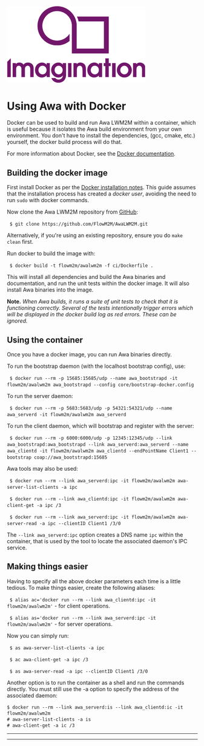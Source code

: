 ![](img.png)
----

# Using Awa with Docker

Docker can be used to build and run Awa LWM2M within a container, which is useful because it isolates the Awa build environment from your own environment. You don't have to install the dependencies, (gcc, cmake, etc.) yourself, the docker build process will do that.

For more information about Docker, see the [Docker documentation](https://docs.docker.com).

## Building the docker image

First install Docker as per the [Docker installation notes](https://docs.docker.com/engine/installation/). This guide assumes that the installation process has created a *docker user*, avoiding the need to run `sudo` with docker commands.

Now clone the Awa LWM2M repository from [GitHub](https://github.com/FlowM2M/AwaLWM2M):

``` $ git clone https://github.com/FlowM2M/AwaLWM2M.git```

Alternatively, if you're using an existing repository, ensure you do ```make clean``` first.

Run docker to build the image with:

``` $ docker build -t flowm2m/awalwm2m -f ci/Dockerfile .```

This will install all dependencies and build the Awa binaries and documentation, and run the unit tests within the docker image. It will also install Awa binaries into the image.

**Note.** *When Awa builds, it runs a suite of unit tests to check that it is functioning correctly. Several of the tests intentionally trigger errors which will be displayed in the docker build log as red errors. These can be ignored.*

## Using the container

Once you have a docker image, you can run Awa binaries directly.

To run the bootstrap daemon (with the localhost bootstrap config), use:

``` $ docker run --rm -p 15685:15685/udp --name awa_bootstrapd -it flowm2m/awalwm2m awa_bootstrapd --config core/bootstrap-docker.config```

To run the server daemon:

``` $ docker run --rm -p 5683:5683/udp -p 54321:54321/udp --name awa_serverd -it flowm2m/awalwm2m awa_serverd```

To run the client daemon, which will bootstrap and register with the server:

``` $ docker run --rm -p 6000:6000/udp -p 12345:12345/udp --link awa_bootstrapd:awa_bootstrapd --link awa_serverd:awa_serverd --name awa_clientd -it flowm2m/awalwm2m awa_clientd --endPointName Client1 --bootstrap coap://awa_bootstrapd:15685```

Awa tools may also be used:

``` $ docker run --rm --link awa_serverd:ipc -it flowm2m/awalwm2m awa-server-list-clients -a ipc```

``` $ docker run --rm --link awa_clientd:ipc -it flowm2m/awalwm2m awa-client-get -a ipc /3```

``` $ docker run --rm --link awa_serverd:ipc -it flowm2m/awalwm2m awa-server-read -a ipc --clientID Client1 /3/0```

The `--link awa_serverd:ipc` option creates a DNS name `ipc` within the container, that is used by the tool to locate the associated daemon's IPC service.

## Making things easier

Having to specify all the above docker parameters each time is a little tedious. To make things easier, create the following aliases:

``` $ alias ac='docker run --rm --link awa_clientd:ipc -it flowm2m/awalwm2m'``` - for client operations.  

``` $ alias as='docker run --rm --link awa_serverd:ipc -it flowm2m/awalwm2m'``` - for server operations.  

Now you can simply run:

``` $ as awa-server-list-clients -a ipc```

``` $ ac awa-client-get -a ipc /3```

``` $ as awa-server-read -a ipc --clientID Client1 /3/0```

Another option is to run the container as a shell and run the commands directly. You must still use the -a option to specify the address of the associated daemon:

```
$ docker run --rm --link awa_serverd:is --link awa_clientd:ic -it flowm2m/awalwm2m
# awa-server-list-clients -a is
# awa-client-get -a ic /3
```

----

----
